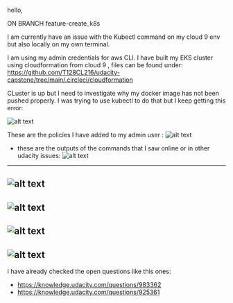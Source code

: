 hello, 

ON BRANCH feature-create_k8s

I am currently have an issue with the Kubectl command on my cloud 9 env but also locally on my own terminal. 

I am using my admin credentials for aws CLI. I have built my EKS cluster using cloudformation from cloud 9 , files can be found under: https://github.com/T128CL216/udacity-capstone/tree/main/.circleci/cloudformation

CLuster is up but I need to investigate why my docker image has not been pushed properly. I was trying to use kubectl to do that but I keep getting this error:

![alt text](https://github.com/T128CL216/udacity-capstone/blob/feature-create_k8s/screenshots/Screen%20Shot%202023-11-18%20at%202.24.33%20PM.png)

These are the policies I have added to my admin user :
![alt text](https://github.com/T128CL216/udacity-capstone/blob/59aaba8d7273739c8496e412a84323f503bd2aef/screenshots/Screen%20Shot%202023-11-18%20at%201.50.16%20PM.png)

+ these are the outputs of the commands that I saw online or in other udacity issues:
  ![alt text](https://github.com/T128CL216/udacity-capstone/blob/feature-create_k8s/screenshots/Screen%20Shot%202023-11-18%20at%202.24.13%20PM.png)
----------------------------------------------------------
  ![alt text](https://github.com/T128CL216/udacity-capstone/blob/feature-create_k8s/screenshots/Screen%20Shot%202023-11-18%20at%202.25.19%20PM.png)
  ----------------------------------------------------------
  ![alt text](https://github.com/T128CL216/udacity-capstone/blob/feature-create_k8s/screenshots/Screen%20Shot%202023-11-18%20at%202.25.39%20PM.png)
  ----------------------------------------------------------
  ![alt text](https://github.com/T128CL216/udacity-capstone/blob/feature-create_k8s/screenshots/Screen%20Shot%202023-11-18%20at%202.31.29%20PM.png)
  ----------------------------------------------------------
  ![alt text](https://github.com/T128CL216/udacity-capstone/blob/feature-create_k8s/screenshots/Screen%20Shot%202023-11-18%20at%202.32.45%20PM.png)
  ----------------------------------------------------------
I have already checked the open questions like this ones:

- https://knowledge.udacity.com/questions/983362
- https://knowledge.udacity.com/questions/925361
